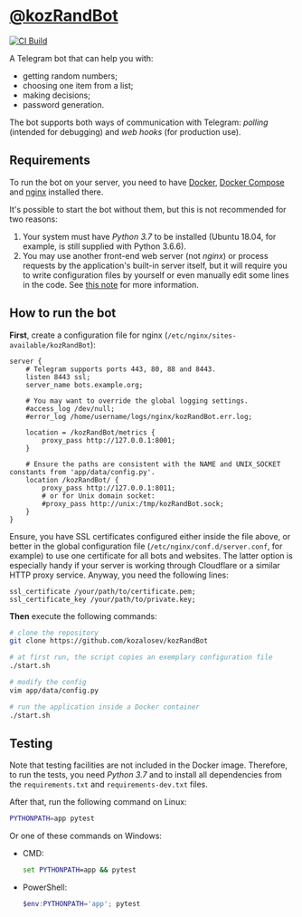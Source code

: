 [@kozRandBot](https://t.me/kozRandBot)
======================================

[![CI Build](https://github.com/kozalosev/kozRandBot/actions/workflows/ci-build.yml/badge.svg)](https://github.com/kozalosev/kozRandBot/actions/workflows/ci-build.yml)

A Telegram bot that can help you with:

- getting random numbers;
- choosing one item from a list;
- making decisions;
- password generation.

The bot supports both ways of communication with Telegram: *polling* (intended for debugging) and *web hooks* (for
production use).


Requirements
------------

To run the bot on your server, you need to have [Docker](https://docs.docker.com/install/#supported-platforms),
[Docker Compose](https://docs.docker.com/compose/install/) and [nginx](https://nginx.org/en/linux_packages.html)
installed there.

It's possible to start the bot without them, but this is not recommended for two reasons:

1. Your system must have *Python 3.7* to be installed (Ubuntu 18.04, for example, is still supplied with Python 3.6.6).
2. You may use another front-end web server (not *nginx*) or process requests by the application's built-in server
itself, but it will require you to write configuration files by yourself or even manually edit some lines in the code.
See [this note](https://github.com/kozalosev/textUtilsBot#common-notes) for more information.


How to run the bot
------------------

**First**, create a configuration file for nginx (`/etc/nginx/sites-available/kozRandBot`):

```
server {
    # Telegram supports ports 443, 80, 88 and 8443.
    listen 8443 ssl;
    server_name bots.example.org;

    # You may want to override the global logging settings.
    #access_log /dev/null;
    #error_log /home/username/logs/nginx/kozRandBot.err.log;

    location = /kozRandBot/metrics {
        proxy_pass http://127.0.0.1:8001;
    }

    # Ensure the paths are consistent with the NAME and UNIX_SOCKET constants from 'app/data/config.py'.
    location /kozRandBot/ {
        proxy_pass http://127.0.0.1:8011;
        # or for Unix domain socket:
        #proxy_pass http://unix:/tmp/kozRandBot.sock;
    }
}
```

Ensure, you have SSL certificates configured either inside the file above, or better in the global configuration file
(`/etc/nginx/conf.d/server.conf`, for example) to use one certificate for all bots and websites. The latter option is
especially handy if your server is working through Cloudflare or a similar HTTP proxy service. Anyway, you need the
following lines:

```
ssl_certificate /your/path/to/certificate.pem;
ssl_certificate_key /your/path/to/private.key;
```

**Then** execute the following commands:
  
```bash
# clone the repository
git clone https://github.com/kozalosev/kozRandBot

# at first run, the script copies an exemplary configuration file
./start.sh

# modify the config
vim app/data/config.py

# run the application inside a Docker container
./start.sh
```


Testing
-------

Note that testing facilities are not included in the Docker image. Therefore, to run the tests, you need *Python 3.7*
and to install all dependencies from the `requirements.txt` and `requirements-dev.txt` files.

After that, run the following command on Linux:

```bash
PYTHONPATH=app pytest
```

Or one of these commands on Windows:
* CMD:
    ```cmd
    set PYTHONPATH=app && pytest
    ```
* PowerShell:
    ```powershell
    $env:PYTHONPATH='app'; pytest
    ```
